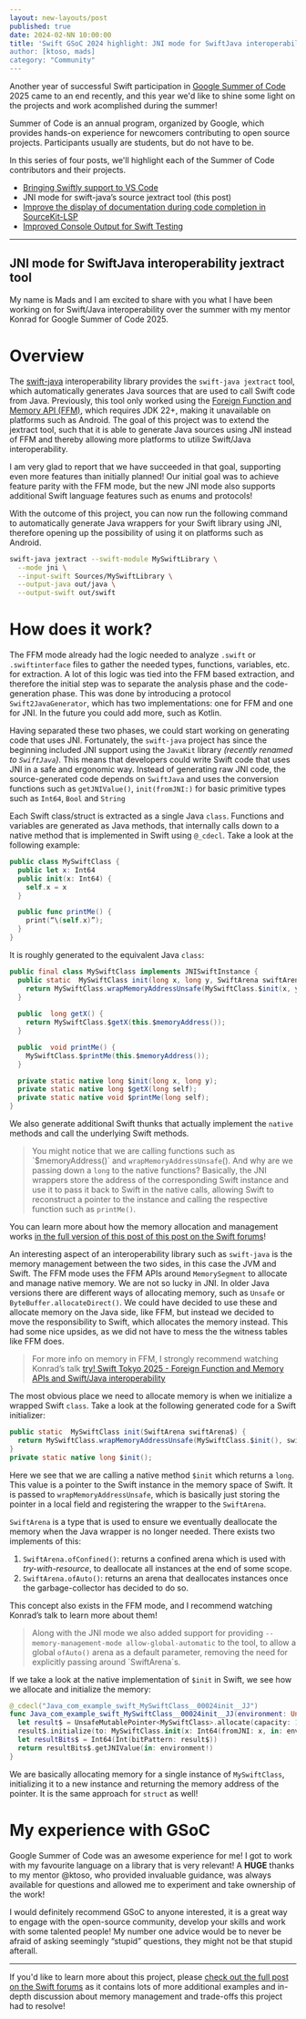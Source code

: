 ```yaml
---
layout: new-layouts/post
published: true
date: 2024-02-NN 10:00:00
title: 'Swift GSoC 2024 highlight: JNI mode for SwiftJava interoperability jextract tool
author: [ktoso, mads]
category: "Community"
---
```


Another year of successful Swift participation in [Google Summer of Code](https://summerofcode.withgoogle.com) 2025 came to an end recently, and this year we'd like to shine some light on the projects and work acomplished during the summer!

Summer of Code is an annual program, organized by Google, which provides hands-on experience for newcomers contributing
to open source projects. Participants usually are students, but do not have to be.

In this series of four posts, we'll highlight each of the Summer of Code contributors and their projects.

- [Bringing Swiftly support to VS Code](./2025-11-NN-swift-gsoc-2024-highlight-1-vscode-swiftly.md)
- JNI mode for swift-java’s source jextract tool (this post)
- [Improve the display of documentation during code completion in SourceKit-LSP](./2025-11-NN-swift-gsoc-2024-highlight-3-vscode-swift-lsp-documentation.md)
- [Improved Console Output for Swift Testing](./2025-11-NN-swift-gsoc-2024-highlight-4-swift-testing-output.md)

---

## JNI mode for SwiftJava interoperability jextract tool

My name is Mads and I am excited to share with you what I have been working on for Swift/Java interoperability over the summer with my mentor Konrad for Google Summer of Code 2025.

# Overview

The [swift-java](https://github.com/swiftlang/swift-java) interoperability library provides the `swift-java jextract` tool, which automatically generates Java sources that are used to call Swift code from Java. Previously, this tool only worked using the [Foreign Function and Memory API (FFM)](https://docs.oracle.com/en/java/javase/21/core/foreign-function-and-memory-api.html), which requires JDK 22+, making it unavailable on platforms such as Android. The goal of this project was to extend the jextract tool, such that it is able to generate Java sources using JNI instead of FFM and thereby allowing more platforms to utilize Swift/Java interoperability. 

I am very glad to report that we have succeeded in that goal, supporting even more features than initially planned! Our initial goal was to achieve feature parity with the FFM mode, but the new JNI mode also supports additional Swift language features such as enums and protocols!

With the outcome of this project, you can now run the following command to automatically generate Java wrappers for your Swift library using JNI, therefore opening up the possibility of using it on platforms such as Android.  

```bash
swift-java jextract --swift-module MySwiftLibrary \
  --mode jni \
  --input-swift Sources/MySwiftLibrary \
  --output-java out/java \
  --output-swift out/swift   
```

# How does it work?

The FFM mode already had the logic needed to analyze `.swift` or `.swiftinterface` files to gather the needed types, functions, variables, etc. for extraction. A lot of this logic was tied into the FFM based extraction, and therefore the initial step was to separate the analysis phase and the code-generation phase. This was done by introducing a protocol `Swift2JavaGenerator`, which has two implementations: one for FFM and one for JNI. In the future you could add more, such as Kotlin. 

Having separated these two phases, we could start working on generating code that uses JNI. Fortunately, the `swift-java` project has since the beginning included JNI support using the `JavaKit` library *(recently renamed to `SwiftJava`)*. This means that developers could write Swift code that uses JNI in a safe and ergonomic way. Instead of generating raw JNI code, the source-generated code depends on `SwiftJava` and uses the conversion functions such as `getJNIValue()`, `init(fromJNI:)` for basic primitive types such as `Int64`, `Bool` and `String`

Each Swift class/struct is extracted as a single Java `class`. Functions and variables are generated as Java methods, that internally calls down to a native method that is implemented in Swift using `@_cdecl`. Take a look at the following example:

```swift  
public class MySwiftClass {
  public let x: Int64
  public init(x: Int64) {
    self.x = x
  }

  public func printMe() {
    print(“\(self.x)”);
  }
}
```
It is roughly generated to the equivalent Java `class`:  
```java  
public final class MySwiftClass implements JNISwiftInstance {
  public static  MySwiftClass init(long x, long y, SwiftArena swiftArena$) {
    return MySwiftClass.wrapMemoryAddressUnsafe(MySwiftClass.$init(x, y), swiftArena$);
  }
  
  public  long getX() {
    return MySwiftClass.$getX(this.$memoryAddress());
  }

  public  void printMe() {
    MySwiftClass.$printMe(this.$memoryAddress());
  }

  private static native long $init(long x, long y);
  private static native long $getX(long self);
  private static native void $printMe(long self);
}
```
We also generate additional Swift thunks that actually implement the `native` methods and call the underlying Swift methods.

> You might notice that we are calling functions such as \`$memoryAddress()\` and `wrapMemoryAddressUnsafe`(). And why are we passing down a `long` to the native functions? Basically, the JNI wrappers store the address of the corresponding Swift instance and use it to pass it back to Swift in the native calls, allowing Swift to reconstruct a pointer to the instance and calling the respective function such as `printMe()`.

You can learn more about how the memory allocation and management works [in the full version of this post of this post on the Swift forums](https://forums.swift.org/t/gsoc-2025-new-jni-mode-added-to-swift-java-jextract-tool/81858)!


An interesting aspect of an interoperability library such as `swift-java` is the memory management between the two sides, in this case the JVM and Swift. The FFM mode uses the FFM APIs around `MemorySegment` to allocate and manage native memory. We are not so lucky in JNI. In older Java versions there are different ways of allocating memory, such as `Unsafe` or `ByteBuffer.allocateDirect()`. We could have decided to use these and allocate memory on the Java side, like FFM, but instead we decided to move the responsibility to Swift, which allocates the memory instead. This had some nice upsides, as we did not have to mess the the witness tables like FFM does.

> For more info on memory in FFM, I strongly recommend watching Konrad’s talk [try\! Swift Tokyo 2025 \- Foreign Function and Memory APIs and Swift/Java interoperability](https://www.youtube.com/watch?v=vgtzhTOhEbs)

The most obvious place we need to allocate memory is when we initialize a wrapped Swift `class`. Take a look at the following generated code for a Swift initializer:  
```java  
public static  MySwiftClass init(SwiftArena swiftArena$) {
  return MySwiftClass.wrapMemoryAddressUnsafe(MySwiftClass.$init(), swiftArena$);
}
private static native long $init();
```
Here we see that we are calling a native method `$init` which returns a `long`. This value is a pointer to the Swift instance in the memory space of Swift. It is passed to `wrapMemoryAddressUnsafe`, which is basically just storing the pointer in a local field and registering the wrapper to the `SwiftArena`.

`SwiftArena` is a type that is used to ensure we eventually deallocate the memory when the Java wrapper is no longer needed. There exists two implements of this:

1. `SwiftArena.ofConfined()`: returns a confined arena which is used with *try-with-resource*, to deallocate all instances at the end of some scope.  
2. `SwiftArena.ofAuto()`: returns an arena that deallocates instances once the garbage-collector has decided to do so.

This concept also exists in the FFM mode, and I recommend watching Konrad’s talk to learn more about them\!  
> Along with the JNI mode we also added support for providing `--memory-management-mode allow-global-automatic` to the tool, to allow a global `ofAuto()` arena as a default parameter, removing the need for explicitly passing around \`SwiftArena\`s.

If we take a look at the native implementation of `$init` in Swift, we see how we allocate and initialize the memory:  
```swift  
@_cdecl("Java_com_example_swift_MySwiftClass__00024init__JJ")
func Java_com_example_swift_MySwiftClass__00024init__JJ(environment: UnsafeMutablePointer<JNIEnv?>!, thisClass: jclass, x: jlong, y: jlong) -> jlong {
  let result$ = UnsafeMutablePointer<MySwiftClass>.allocate(capacity: 1)
  result$.initialize(to: MySwiftClass.init(x: Int64(fromJNI: x, in: environment!), y: Int64(fromJNI: y, in: environment!)))
  let resultBits$ = Int64(Int(bitPattern: result$))
  return resultBits$.getJNIValue(in: environment!)
}
```
We are basically allocating memory for a single instance of `MySwiftClass`, initializing it to a new instance and returning the memory address of the pointer. It is the same approach for `struct` as well\!

# My experience with GSoC

Google Summer of Code was an awesome experience for me\! I got to work with my favourite language on a library that is very relevant\! A **HUGE** thanks to my mentor @ktoso, who provided invaluable guidance, was always available for questions and allowed me to experiment and take ownership of the work\!

I would definitely recommend GSoC to anyone interested, it is a great way to engage with the open-source community, develop your skills and work with some talented people\! My number one advice would be to never be afraid of asking seemingly “stupid” questions, they might not be that stupid afterall.

---

If you'd like to learn more about this project, please [check out the full post on the Swift forums](https://forums.swift.org/t/gsoc-2025-new-jni-mode-added-to-swift-java-jextract-tool/81858) as it contains lots of more additional examples and in-depth discussion about memory management and trade-offs this project had to resolve!
